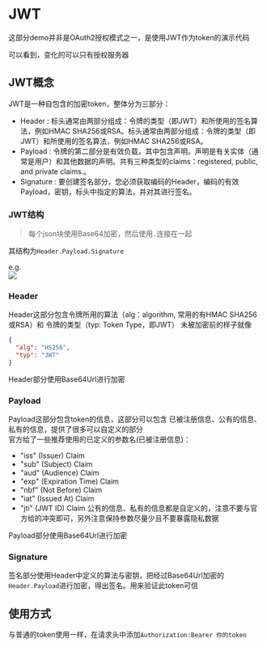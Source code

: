# JWT
这部分demo并非是OAuth2授权模式之一，是使用JWT作为token的演示代码

可以看到，变化的可以只有授权服务器

## JWT概念
JWT是一种自包含的加密token，整体分为三部分：
- Header : 标头通常由两部分组成：令牌的类型（即JWT）和所使用的签名算法，例如HMAC SHA256或RSA。标头通常由两部分组成：令牌的类型（即JWT）和所使用的签名算法，例如HMAC SHA256或RSA。
- Payload : 令牌的第二部分是有效负载，其中包含声明。声明是有关实体（通常是用户）和其他数据的声明。共有三种类型的claims：registered, public, and private claims.。
- Signature : 要创建签名部分，您必须获取编码的Header，编码的有效Payload，密钥，标头中指定的算法，并对其进行签名。
### JWT结构
> 每个json块使用Base64加密，然后使用`.`连接在一起  

其结构为`Header.Payload.Signature`

e.g.  
![](../../pictures/encoded-jwt3.png)
### Header
Header这部分包含令牌所用的算法（alg：algorithm, 常用的有HMAC SHA256或RSA）和 令牌的类型（typ: Token Type，即JWT）
未被加密前的样子就像
```json
{
  "alg": "HS256",
  "typ": "JWT"
}
```
Header部分使用Base64Url进行加密
### Payload
Payload这部分包含token的信息，这部分可以包含 已被注册信息、公有的信息、私有的信息，提供了很多可以自定义的部分  
官方给了一些推荐使用的已定义的参数名(已被注册信息)：
- "iss" (Issuer) Claim
- "sub" (Subject) Claim
- "aud" (Audience) Claim
- "exp" (Expiration Time) Claim
- "nbf" (Not Before) Claim
- "iat" (Issued At) Claim
- "jti" (JWT ID) Claim
公有的信息、私有的信息都是自定义的，注意不要与官方给的冲突即可，另外注意保持参数尽量少且不要暴露隐私数据

Payload部分使用Base64Url进行加密
### Signature
签名部分使用Header中定义的算法与密钥，把经过Base64Url加密的`Header.Payload`进行加密，得出签名。用来验证此token可信


## 使用方式
与普通的token使用一样，在请求头中添加`Authorization:Bearer 你的token`